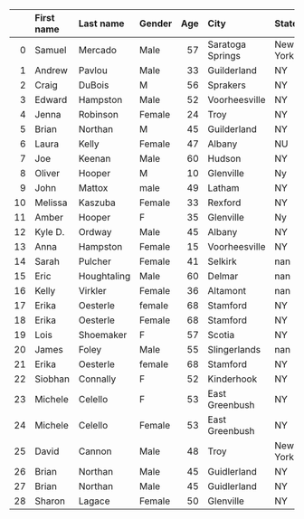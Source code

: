 |    | First name   | Last name   | Gender   |   Age | City             | State    | Time   | Member   |
|---:|:-------------|:------------|:---------|------:|:-----------------|:---------|:-------|:---------|
|  0 | Samuel       | Mercado     | Male     |    57 | Saratoga Springs | New York | 5:39   | Yes      |
|  1 | Andrew       | Pavlou      | Male     |    33 | Guilderland      | NY       | 5:46   | No       |
|  2 | Craig        | DuBois      | M        |    56 | Sprakers         | NY       | 5:56   | Yes      |
|  3 | Edward       | Hampston    | Male     |    52 | Voorheesville    | NY       | 6:29   | Yes      |
|  4 | Jenna        | Robinson    | Female   |    24 | Troy             | NY       | 6:37   | Yes      |
|  5 | Brian        | Northan     | M        |    45 | Guilderland      | NY       | 6:41   | Yes      |
|  6 | Laura        | Kelly       | Female   |    47 | Albany           | NU       | 6:43   | Yes      |
|  7 | Joe          | Keenan      | Male     |    60 | Hudson           | NY       | 6:54   | Yes      |
|  8 | Oliver       | Hooper      | M        |    10 | Glenville        | Ny       | 7:25   | Yes      |
|  9 | John         | Mattox      | male     |    49 | Latham           | NY       | 7:50   | Yes      |
| 10 | Melissa      | Kaszuba     | Female   |    33 | Rexford          | NY       | 7:53   | Yes      |
| 11 | Amber        | Hooper      | F        |    35 | Glenville        | Ny       | 7:53   | Yes      |
| 12 | Kyle D.      | Ordway      | Male     |    45 | Albany           | NY       | 7:56   | Yes      |
| 13 | Anna         | Hampston    | Female   |    15 | Voorheesville    | NY       | 8:12   | No       |
| 14 | Sarah        | Pulcher     | Female   |    41 | Selkirk          | nan      | 8:17   | Yes      |
| 15 | Eric         | Houghtaling | Male     |    60 | Delmar           | nan      | 8:31   | Yes      |
| 16 | Kelly        | Virkler     | Female   |    36 | Altamont         | nan      | 8:36   | Yes      |
| 17 | Erika        | Oesterle    | female   |    68 | Stamford         | NY       | 8:38   | Yes      |
| 18 | Erika        | Oesterle    | Female   |    68 | Stamford         | NY       | 8:44   | Yes      |
| 19 | Lois         | Shoemaker   | F        |    57 | Scotia           | NY       | 8:56   | Yes      |
| 20 | James        | Foley       | Male     |    55 | Slingerlands     | nan      | 9:19   | Yes      |
| 21 | Erika        | Oesterle    | female   |    68 | Stamford         | NY       | 9:19   | Yes      |
| 22 | Siobhan      | Connally    | F        |    52 | Kinderhook       | NY       | 9:24   | Yes      |
| 23 | Michele      | Celello     | F        |    53 | East Greenbush   | NY       | 9:50   | Yes      |
| 24 | Michele      | Celello     | Female   |    53 | East Greenbush   | NY       | 9:55   | Yes      |
| 25 | David        | Cannon      | Male     |    48 | Troy             | New York | 10:07  | Yes      |
| 26 | Brian        | Northan     | Male     |    45 | Guidlerland      | NY       | 10:44  | Yes      |
| 27 | Brian        | Northan     | Male     |    45 | Guidlerland      | NY       | 11:34  | Yes      |
| 28 | Sharon       | Lagace      | Female   |    50 | Glenville        | NY       | 12     | Yes      |